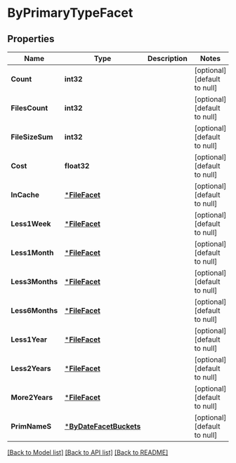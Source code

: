 # ByPrimaryTypeFacet

## Properties
Name | Type | Description | Notes
------------ | ------------- | ------------- | -------------
**Count** | **int32** |  | [optional] [default to null]
**FilesCount** | **int32** |  | [optional] [default to null]
**FileSizeSum** | **int32** |  | [optional] [default to null]
**Cost** | **float32** |  | [optional] [default to null]
**InCache** | [***FileFacet**](file_facet.md) |  | [optional] [default to null]
**Less1Week** | [***FileFacet**](file_facet.md) |  | [optional] [default to null]
**Less1Month** | [***FileFacet**](file_facet.md) |  | [optional] [default to null]
**Less3Months** | [***FileFacet**](file_facet.md) |  | [optional] [default to null]
**Less6Months** | [***FileFacet**](file_facet.md) |  | [optional] [default to null]
**Less1Year** | [***FileFacet**](file_facet.md) |  | [optional] [default to null]
**Less2Years** | [***FileFacet**](file_facet.md) |  | [optional] [default to null]
**More2Years** | [***FileFacet**](file_facet.md) |  | [optional] [default to null]
**PrimNameS** | [***ByDateFacetBuckets**](by_date_facet_buckets.md) |  | [optional] [default to null]

[[Back to Model list]](../README.md#documentation-for-models) [[Back to API list]](../README.md#documentation-for-api-endpoints) [[Back to README]](../README.md)



